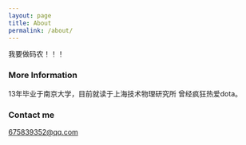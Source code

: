 ```yaml
---
layout: page
title: About
permalink: /about/
---
```


我要做码农！！！

### More Information

13年毕业于南京大学，目前就读于上海技术物理研究所
曾经疯狂热爱dota。

### Contact me

[675839352@qq.com](mailto:675839352@qq.com)
